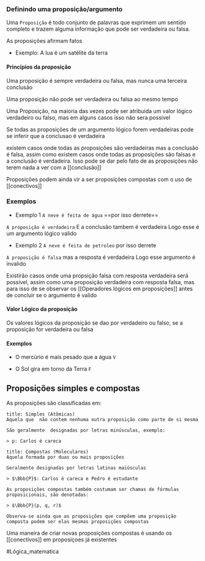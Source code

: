 ### Definindo uma proposição/argumento
Uma `Proposição`  é todo conjunto de palavras que exprimem um sentido completo e trazem alguma informação que pode ser verdadeira ou falsa.

As proposições afirmam fatos
- Exemplo:
	A lua é um satélite da terra

#### Princípios da proposição

Uma proposição é sempre verdadeira ou falsa, mas nunca uma terceira conclusão

Uma proposição não pode ser verdadeira ou falsa ao mesmo tempo

Uma Proposição, na maioria das vezes pode ser atribuida um valor lógico verdadeiro ou falso, mas em alguns casos isso não sera possível

Se todas as proposições de um argumento lógico forem verdadeiras pode se inferir que a conclusao é verdadeira

existem casos onde todas as proposições são verdadeiras mas a conclusão é falsa, assim como existem casos onde todas as proposições são falsas e a conclusão é verdadeira.
Isso pode se dar pelo fato de as proposições não terem nada a ver com a [[conclusão]]

Proposições podem ainda vir a ser proposições compostas com o uso de [[conectivos]]

### Exemplos

- Exemplo 1
	``A neve é feita de água`` ==por isso derrete==

`A proposição é verdadeira`
E a conclusão tambem é verdadeira
Logo esse é um argumento lógico valido

- Exemplo 2
	`A neve é feita de petroleo` por isso derrete

`A proposição é falsa`
mas a resposta é verdadeira
Logo esse argumento é invalido


Existirão casos onde uma propsição falsa com resposta verdadeira será possível, assim como uma proposição verdadeira com resposta falsa, mas para isso de se observar os  [[Operadores lógicos em proposições]] antes de concluir se o argumento é valido

#### Valor Lógico da proposição 

Os valores lógicos da proposição se dao por verdadeiro ou  falso, se a proposição for verdadeira ou falsa

#### Exemplos

- O mercúrio é mais pesado que a água `V`

- O Sol gira em torno da Terra `F`


## Proposições simples e compostas

As proposições são classificadas em:

```ad-info
title: Simples (Atômicas)
Aquela que  não contem nenhuma outra proposição como parte de si mesma

São geralmente  designadas por letras minúsculas, exemplo:

> p: Carlos é careca
```
```ad-info
title: Compostas (Moleculares)
Aquela formada por duas ou mais proposições

Geralmente designadas por letras latinas maiúsculas

> $\Bbb{P}$: Carlos é careca e Pedro é estudante 

As proposições compostas também costumam ser chamas de fórmulas proposicionais, são denotadas:

> $\Bbb{P}(p, q, r)$

Observa-se ainda que as proposições que compõem uma proposição composta podem ser elas mesmas proposições compostas
```

Uma maneira de criar novas  proposições compostas é usando os [[conectivos]] em proposiçoes já existentes


#Lógica_matematica 